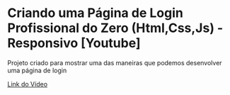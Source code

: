 # Criando uma Página de Login Profissional do Zero (Html,Css,Js) - Responsivo [Youtube]

Projeto criado para mostrar uma das maneiras que podemos desenvolver uma página de login

[Link do Vídeo](https://www.youtube.com/watch?v=1aBxoPHLGx0&t=124s)
